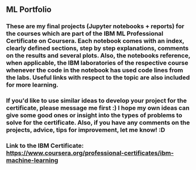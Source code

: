 ## ML Portfolio

### These are my final projects (Jupyter notebooks + reports) for the courses which are part of the IBM ML Professional Certificate on Coursera. Each notebook comes with an index, clearly defined sections, step by step explanations, comments on the results and several plots. Also, the notebooks reference, when applicable, the IBM laboratories of the respective course whenever the code in the notebook has used code lines from the labs. Useful links with respect to the topic are also included for more learning. 

### If you'd like to use similar ideas to develop your project for the certificate, please message me first :) I hope my own ideas can give some good ones or insight into the types of problems to solve for the certificate. Also, if you have any comments on the projects, advice, tips for improvement, let me know! :D 

### Link to the IBM Certificate: https://www.coursera.org/professional-certificates/ibm-machine-learning
